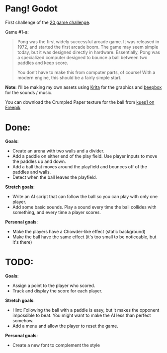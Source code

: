 # Pang! Godot

First challenge of the [20 game challenge](https://20_games_challenge.gitlab.io/).

Game #1-a: 

> Pong was the first widely successful arcade game. It was released in 1972, and started the first arcade boom. The game may seem simple today, but it was designed directly in hardware. Essentially, Pong was a specialized computer designed to bounce a ball between two paddles and keep score.
> 
> You don’t have to make this from computer parts, of course! With a modern engine, this should be a fairly simple start.


**Note**: I'll be making my own assets using [Krita](https://krita.org/) for the graphics and [beepbox](https://www.beepbox.co) for the sounds / music.

You can download the Crumpled Paper texture for the ball from [kues1 on Freepik](https://www.freepik.com/free-photo/white-paper-texture_1012237.htm#query=crumpled%20paper%20texture&position=0&from_view=keyword&track=ais_user&uuid=cab41ee8-67a2-4aa8-8a60-f050b6fed8a4")

# Done:

**Goals**:

- Create an arena with two walls and a divider.
- Add a paddle on either end of the play field. Use player inputs to move the paddles up and down.
- Add a ball that moves around the playfield and bounces off of the paddles and walls.
- Detect when the ball leaves the playfield. 

**Stretch goals**:
- Write an AI script that can follow the ball so you can play with only one player.
- Add some basic sounds. Play a sound every time the ball collides with something, and every time a player scores.


**Personal goals**:
- Make the players have a Chowder-like effect (static background)
- Make the ball have the same effect (it's too small to be noticeable, but it's there)

# TODO:

**Goals**:

- Assign a point to the player who scored.
- Track and display the score for each player.

**Stretch goals**:

- Hint: Following the ball with a paddle is easy, but it makes the opponent impossible to beat. You might want to make the AI less than perfect somehow.
- Add a menu and allow the player to reset the game.

**Personal goals**:
- Create a new font to complement the style
